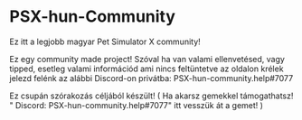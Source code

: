 # PSX-hun-Community
Ez itt a legjobb magyar Pet Simulator X community!

Ez egy community made project! Szóval ha van valami ellenvetésed, vagy tipped, esetleg valami információd ami nincs feltüntetve az oldalon krélek jelezd felénk az alábbi Discord-on privátba: PSX-hun-community.help#7077

Ez csupán szórakozás céljából készült! ( Ha akarsz gemekkel támogathatsz! " Discord: PSX-hun-community.help#7077" itt vesszük át a gemet! )
